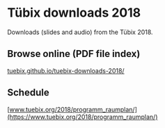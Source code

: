 # Tübix downloads 2018

Downloads (slides and audio) from the Tübix 2018.

## Browse online (PDF file index)

[tuebix.github.io/tuebix-downloads-2018/](https://tuebix.github.io/tuebix-downloads-2018/)

## Schedule

[www.tuebix.org/2018/programm_raumplan/](https://www.tuebix.org/2018/programm_raumplan/)
